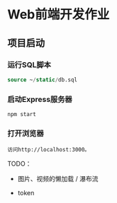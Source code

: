 # Web前端开发作业

## 项目启动

### 运行SQL脚本
```sql
source ~/static/db.sql
```

### 启动Express服务器
```shell script
npm start
```

### 打开浏览器

```
访问http://localhost:3000。
```

TODO： 
- 图片、视频的懒加载 / 瀑布流

- token
